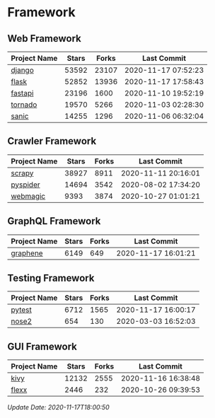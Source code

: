 # Framework

## Web Framework
| Project Name | Stars | Forks | Last Commit |
| ------------ | ----- | ----- | ----------- |
| [django](https://github.com/django/django) | 53592 | 23107 | 2020-11-17 07:52:23 |
| [flask](https://github.com/pallets/flask) | 52852 | 13936 | 2020-11-17 17:58:43 |
| [fastapi](https://github.com/tiangolo/fastapi) | 23196 | 1600 | 2020-11-10 19:52:19 |
| [tornado](https://github.com/tornadoweb/tornado) | 19570 | 5266 | 2020-11-03 02:28:30 |
| [sanic](https://github.com/huge-success/sanic) | 14255 | 1296 | 2020-11-06 06:32:04 |

## Crawler Framework
| Project Name | Stars | Forks | Last Commit |
| ------------ | ----- | ----- | ----------- |
| [scrapy](https://github.com/scrapy/scrapy) | 38927 | 8911 | 2020-11-11 20:16:01 |
| [pyspider](https://github.com/binux/pyspider) | 14694 | 3542 | 2020-08-02 17:34:20 |
| [webmagic](https://github.com/code4craft/webmagic) | 9393 | 3874 | 2020-10-27 01:01:21 |

## GraphQL Framework
| Project Name | Stars | Forks | Last Commit |
| ------------ | ----- | ----- | ----------- |
| [graphene](https://github.com/graphql-python/graphene) | 6149 | 649 | 2020-11-17 16:01:21 |

## Testing Framework
| Project Name | Stars | Forks | Last Commit |
| ------------ | ----- | ----- | ----------- |
| [pytest](https://github.com/pytest-dev/pytest) | 6712 | 1565 | 2020-11-17 16:00:17 |
| [nose2](https://github.com/nose-devs/nose2) | 654 | 130 | 2020-03-03 16:52:03 |

## GUI Framework
| Project Name | Stars | Forks | Last Commit |
| ------------ | ----- | ----- | ----------- |
| [kivy](https://github.com/kivy/kivy) | 12132 | 2555 | 2020-11-16 16:38:48 |
| [flexx](https://github.com/flexxui/flexx) | 2446 | 232 | 2020-10-26 09:39:53 |

*Update Date: 2020-11-17T18:00:50*